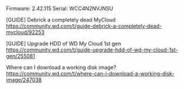 Firmware: 2.42.115  Serial: WCC4N2NVJNSU

[GUIDE] Debrick a completely dead MyCloud
  https://community.wd.com/t/guide-debrick-a-completely-dead-mycloud/92253

[GUIDE] Upgrade HDD of WD My Cloud 1st gen
  https://community.wd.com/t/guide-upgrade-hdd-of-wd-my-cloud-1st-gen/255081
  
Where can I download a working disk image?
  https://community.wd.com/t/where-can-i-download-a-working-disk-image/247038
